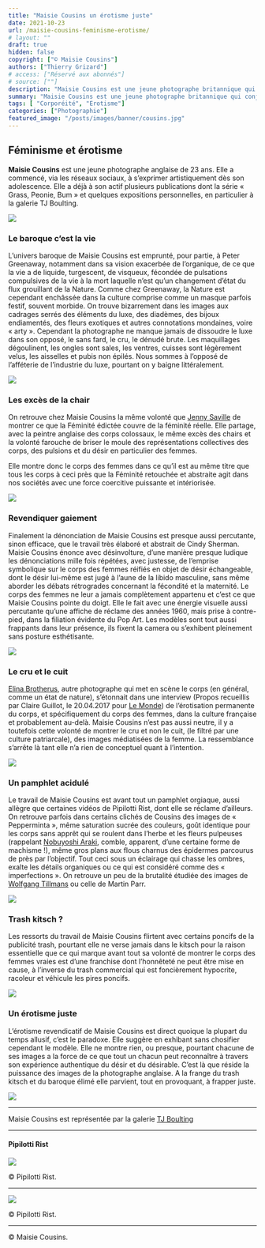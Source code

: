 ```yaml
---
title: "Maisie Cousins un érotisme juste"
date: 2021-10-23
url: /maisie-cousins-feminisme-erotisme/
# layout: ""
draft: true
hidden: false
copyright: ["© Maisie Cousins"]
authors: ["Thierry Grizard"]
# access: ["Réservé aux abonnés"]
# source: [""]
description: "Maisie Cousins est une jeune photographe britannique qui conjugue avec beaucoup de force le féminisme à un érotisme subversif dionysiaque et enjoué"
summary: "Maisie Cousins est une jeune photographe britannique qui conjugue avec beaucoup de force le féminisme à un érotisme subversif dionysiaque et enjoué"
tags: [ "Corporéité", "Erotisme"]
categories: ["Photographie"]
featured_image: "/posts/images/banner/cousins.jpg"
---
```

## Féminisme et érotisme

**Maisie Cousins** est une jeune photographe anglaise de 23 ans. Elle a commencé, via les réseaux sociaux, à s’exprimer artistiquement dès son adolescence. Elle a déjà à son actif plusieurs publications dont la série « Grass, Peonie, Bum » et quelques expositions personnelles, en particulier à la galerie TJ Boulting.

![](/posts/images/cousins/maisie-cousinsfeminismerotismphotographysexld.jpg)

### Le baroque c’est la vie

L’univers baroque de Maisie Cousins est emprunté, pour partie, à Peter Greenaway, notamment dans sa vision exacerbée de l’organique, de ce que la vie a de liquide, turgescent, de visqueux, fécondée de pulsations compulsives de la vie à la mort laquelle n’est qu’un changement d’état du flux grouillant de la Nature. Comme chez Greenaway, la Nature est cependant enchâssée dans la culture comprise comme un masque parfois festif, souvent morbide. On trouve bizarrement dans les images aux cadrages serrés des éléments du luxe, des diadèmes, des bijoux endiamentés, des fleurs exotiques et autres connotations mondaines, voire « arty ». Cependant la photographe ne manque jamais de dissoudre le luxe dans son opposé, le sans fard, le cru, le dénudé brute. Les maquillages dégoulinent, les ongles sont sales, les ventres, cuisses sont légèrement velus, les aisselles et pubis non épilés. Nous sommes à l’opposé de l’afféterie de l’industrie du luxe, pourtant on y baigne littéralement.

![](/posts/images/cousins/maisie-cousinsphotographyfeminitysexgrasspeoniebumld.001.jpg)

### Les excès de la chair

On retrouve chez Maisie Cousins la même volonté que [Jenny Saville](/jenny-saville/) de montrer ce que la Féminité édictée couvre de la féminité réelle. Elle partage, avec la peintre anglaise des corps colossaux, le même excès des chairs et la volonté farouche de briser le moule des représentations collectives des corps, des pulsions et du désir en particulier des femmes.

Elle montre donc le corps des femmes dans ce qu’il est au même titre que tous les corps à ceci près que la Féminité retouchée et abstraite agit dans nos sociétés avec une force coercitive puissante et intériorisée.

![](/posts/images/cousins/maisie-cousinsphotographyfeminitysexgrasspeoniebum.19.jpg)

### Revendiquer gaiement

Finalement la dénonciation de Maisie Cousins est presque aussi percutante, sinon efficace, que le travail très élaboré et abstrait de Cindy Sherman. Maisie Cousins énonce avec désinvolture, d’une manière presque ludique les dénonciations mille fois répétées, avec justesse, de l’emprise symbolique sur le corps des femmes réifiés en objet de désir échangeable, dont le désir lui-même est jugé à l’aune de la libido masculine, sans même aborder les débats rétrogrades concernant la fécondité et la maternité. Le corps des femmes ne leur a jamais complètement appartenu et c’est ce que Maisie Cousins pointe du doigt. Elle le fait avec une énergie visuelle aussi percutante qu’une affiche de réclame des années 1960, mais prise à contre-pied, dans la filiation évidente du Pop Art. Les modèles sont tout aussi frappants dans leur présence, ils fixent la camera ou s’exhibent pleinement sans posture esthétisante.

![](/posts/images/cousins/maisie-cousinsphotographyfeminitysexgrasspeoniebum.14.jpg)

### Le cru et le cuit

[Elina Brotherus](/elina-brotherus-photography/), autre photographe qui met en scène le corps (en général, comme un état de nature), s’étonnait dans une interview (Propos recueillis par Claire Guillot, le 20.04.2017 pour [Le Monde](http://abonnes.lemonde.fr/arts/article/2017/04/20/elina-brotherus-dans-mes-images-la-france-est-representee-comme-un-decor_5114040_1655012.html?ref=artefields.net)) de l’érotisation permanente du corps, et spécifiquement du corps des femmes, dans la culture française et probablement au-delà. Maisie Cousins n’est pas aussi neutre, il y a toutefois cette volonté de montrer le cru et non le cuit, (le filtré par une culture patriarcale), des images médiatisées de la femme. La ressemblance s’arrête là tant elle n’a rien de conceptuel quant à l’intention.

![](/posts/images/cousins/maisie-cousinsphotographyfeminitysexgrasspeoniebum.15.jpg)

### Un pamphlet acidulé

Le travail de Maisie Cousins est avant tout un pamphlet orgiaque, aussi allègre que certaines vidéos de Pipilotti Rist, dont elle se réclame d’ailleurs. On retrouve parfois dans certains clichés de Cousins des images de « Pepperminta », même saturation sucrée des couleurs, goût identique pour les corps sans apprêt qui se roulent dans l’herbe et les fleurs pulpeuses (rappelant [Nobuyoshi Araki](/araki/), comble, apparent, d’une certaine forme de machisme !), même gros plans aux flous charnus des épidermes parcourus de près par l’objectif. Tout ceci sous un éclairage qui chasse les ombres, exalte les détails organiques ou ce qui est considéré comme des « imperfections ». On retrouve un peu de la brutalité étudiée des images de [Wolfgang Tillmans](/wolfgang-tillmans/) ou celle de Martin Parr.

![](/posts/images/cousins/maisie-cousinsphotographyfeminitysexgrasspeoniebum.6.jpg)

### Trash kitsch ?

Les ressorts du travail de Maisie Cousins flirtent avec certains poncifs de la publicité trash, pourtant elle ne verse jamais dans le kitsch pour la raison essentielle que ce qui marque avant tout sa volonté de montrer le corps des femmes vraies est d’une franchise dont l’honnêteté ne peut être mise en cause, à l’inverse du trash commercial qui est foncièrement hypocrite, racoleur et véhicule les pires poncifs.

![](/posts/images/cousins/maisie-cousinsphotographyfeminitysexgrasspeoniebum.11.jpg)

### Un érotisme juste

L’érotisme revendicatif de Maisie Cousins est direct quoique la plupart du temps allusif, c’est le paradoxe. Elle suggère en exhibant sans chosifier cependant le modèle. Elle ne montre rien, ou presque, pourtant chacune de ses images a la force de ce que tout un chacun peut reconnaître à travers son expérience authentique du désir et du désirable. C’est là que réside la puissance des images de la photographe anglaise. A la frange du trash kitsch et du baroque élimé elle parvient, tout en provoquant, à frapper juste.

![](/posts/images/cousins/maisie-cousinsphotographyfeminitysexgrasspeoniebum.9.jpg)

---

Maisie Cousins est représentée par la galerie [TJ Boulting](http://www.tjboulting.com/home?ref=artefields.net)

---

#### Pipilotti Rist

![](/posts/images/cousins/Pipilotti-Ristphotographyfeminitysex.25.jpg)

© Pipilotti Rist.

---

![](/posts/images/cousins/Pipilotti-Ristphotographyfeminitysex.20.jpg)

© Pipilotti Rist.

---

© Maisie Cousins.